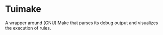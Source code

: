 # Tuimake

A wrapper around (GNU) Make that parses its debug output and visualizes the execution of rules.
